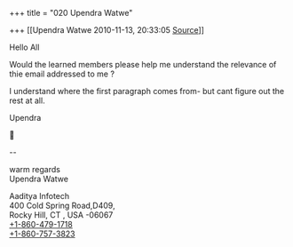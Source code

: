 +++
title = "020 Upendra Watwe"

+++
[[Upendra Watwe	2010-11-13, 20:33:05 [Source](https://groups.google.com/g/samskrita/c/d8OA7E-7WOU)]]



Hello All

Would the learned members please help me understand the relevance of thie email addressed to me ?

I understand where the first paragraph comes from- but cant figure out the rest at all.

Upendra



--  

warm regards  
Upendra Watwe

Aaditya Infotech  
400 Cold Spring Road,D409,  
Rocky Hill, CT , USA -06067  
[+1-860-479-1718](tel:(860)%20479-1718)  
[+1-860-757-3823](tel:(860)%20757-3823)  

  

